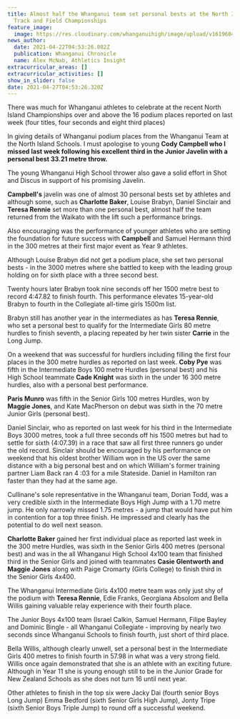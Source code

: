 ```yaml
---
title: Almost half the Whanganui team set personal bests at the North Island
  Track and Field Championships
feature_image:
  image: https://res.cloudinary.com/whanganuihigh/image/upload/v1619604610/News/Athletics_North_island_SS_Chamsp.gif
news_author:
  date: 2021-04-22T04:53:26.082Z
  publication: Whanganui Chronicle
  name: Alex McNab, Athletics Insight
extracurricular_areas: []
extracurricular_activities: []
show_in_slider: false
date: 2021-04-27T04:53:26.320Z
---
```

There was much for Whanganui athletes to celebrate at the recent North Island Championships over and above the 16 podium places reported on last week (four titles, four seconds and eight third places)

In giving details of Whanganui podium places from the Whanganui Team at the North Island Schools. I must apologise to young **Cody Campbell who I missed last week following his excellent third in the Junior Javelin with a personal best 33.21 metre throw.**

The young Whanganui High School thrower also gave a solid effort in Shot and Discus in support of his promising Javelin.

**Campbell's** javelin was one of almost 30 personal bests set by athletes and although some, such as **Charlotte Baker**, Louise Brabyn, Daniel Sinclair and **Teresa Rennie** set more than one personal best, almost half the team returned from the Waikato with the lift such a performance brings.

Also encouraging was the performance of younger athletes who are setting the foundation for future success with **Campbell** and Samuel Hermann third in the 300 metres at their first major event as Year 9 athletes.

Although Louise Brabyn did not get a podium place, she set two personal bests - in the 3000 metres where she battled to keep with the leading group holding on for sixth place with a three second best.

Twenty hours later Brabyn took nine seconds off her 1500 metre best to record 4:47.82 to finish fourth. This performance elevates 15-year-old Brabyn to fourth in the Collegiate all-time girls 1500m list.

Brabyn still has another year in the intermediates as has **Teresa Rennie**, who set a personal best to qualify for the Intermediate Girls 80 metre hurdles to finish seventh, a placing repeated by her twin sister **Carrie** in the Long Jump.

On a weekend that was successful for hurdlers including filling the first four places in the 300 metre hurdles as reported on last week. **Coby Pye** was fifth in the Intermediate Boys 100 metre Hurdles (personal best) and his High School teammate **Cade Knight** was sixth in the under 16 300 metre hurdles, also with a personal best performance.

**Paris Munro** was fifth in the Senior Girls 100 metres Hurdles, won by **Maggie Jones**, and Kate MacPherson on debut was sixth in the 70 metre Junior Girls (personal best).

Daniel Sinclair, who as reported on last week for his third in the Intermediate Boys 3000 metres, took a full three seconds off his 1500 metres but had to settle for sixth (4:07.39) in a race that saw all first three runners go under the old record. Sinclair should be encouraged by his performance on weekend that his oldest brother William won in the US over the same distance with a big personal best and on which William's former training partner Liam Back ran 4 :03 for a mile Stateside. Daniel in Hamilton ran faster than they had at the same age.

Cullinane's sole representative in the Whanganui team, Dorian Todd, was a very credible sixth in the Intermediate Boys High Jump with a 1.70 metre jump. He only narrowly missed 1.75 metres - a jump that would have put him in contention for a top three finish. He impressed and clearly has the potential to do well next season.

**Charlotte Baker** gained her first individual place as reported last week in the 300 metre Hurdles, was sixth in the Senior Girls 400 metres (personal best) and was in the all Whanganui High School 4x100 team that finished third in the Senior Girls and joined with teammates **Casie Glentworth and Maggie Jones** along with Paige Cromarty (Girls College) to finish third in the Senior Girls 4x400.

The Whanganui Intermediate Girls 4x100 metre team was only just shy of the podium with **Teresa Rennie**, Edie Franks, Georgiana Absolom and Bella Willis gaining valuable relay experience with their fourth place.

The Junior Boys 4x100 team (Israel Calkin, Samuel Hermann, Filipe Bayley and Dominic Bingle - all Whanganui Collegiate - improving by nearly two seconds since Whanganui Schools to finish fourth, just short of third place.

Bella Willis, although clearly unwell, set a personal best in the Intermediate Girls 400 metres to finish fourth in 57.98 in what was a very strong field. Willis once again demonstrated that she is an athlete with an exciting future. Although in Year 11 she is young enough still to be in the Junior Grade for New Zealand Schools as she does not turn 16 until next year.

Other athletes to finish in the top six were Jacky Dai (fourth senior Boys Long Jump) Emma Bedford (sixth Senior Girls High Jump), Jonty Tripe (sixth Senior Boys Triple Jump) to round off a successful weekend.
